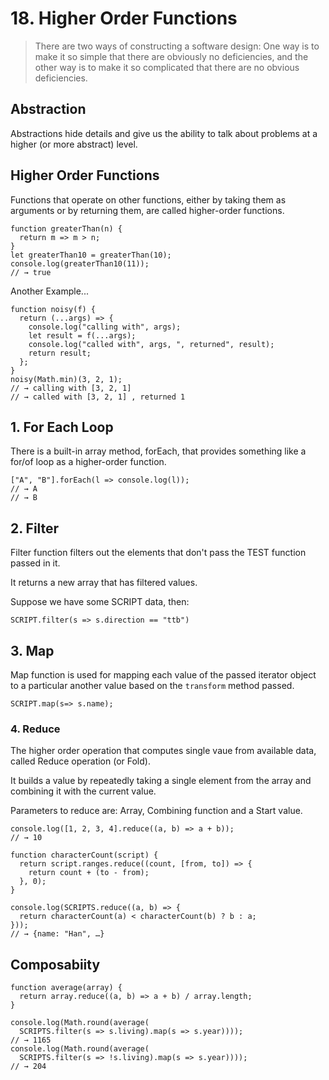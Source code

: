 # 18. Higher Order Functions

>There are two ways of constructing a software design: One way is to make it so simple that there are obviously no deficiencies, and the other way is to make it so complicated that there are no obvious deficiencies.

## Abstraction

Abstractions hide details and give us the ability to talk about problems at a higher (or more abstract) level.

## Higher Order Functions

Functions that operate on other functions, either by taking them as arguments or by returning them, are called higher-order functions.

```
function greaterThan(n) {
  return m => m > n;
}
let greaterThan10 = greaterThan(10);
console.log(greaterThan10(11));
// → true
```

Another Example...

```
function noisy(f) {
  return (...args) => {
    console.log("calling with", args);
    let result = f(...args);
    console.log("called with", args, ", returned", result);
    return result;
  };
}
noisy(Math.min)(3, 2, 1);
// → calling with [3, 2, 1]
// → called with [3, 2, 1] , returned 1

```

## 1. For Each Loop

There is a built-in array method, forEach, that provides something like a for/of loop as a higher-order function.

```
["A", "B"].forEach(l => console.log(l));
// → A
// → B
```

## 2. Filter

Filter function filters out the elements that don't pass the TEST function passed in it.

It returns a new array that has filtered values.

Suppose we have some SCRIPT data, then:

```
SCRIPT.filter(s => s.direction == "ttb")
```

## 3. Map

Map function is used for mapping each value of the passed iterator object to a particular another value based on the `transform` method passed.

```
SCRIPT.map(s=> s.name);
```

### 4. Reduce

The higher order operation that computes single vaue from available data, called Reduce operation (or Fold). 

It builds a value by repeatedly taking a single element from the array and combining it with the current value. 

Parameters to reduce are: Array, Combining function and a Start value.

```
console.log([1, 2, 3, 4].reduce((a, b) => a + b));
// → 10
```

```
function characterCount(script) {
  return script.ranges.reduce((count, [from, to]) => {
    return count + (to - from);
  }, 0);
}

console.log(SCRIPTS.reduce((a, b) => {
  return characterCount(a) < characterCount(b) ? b : a;
}));
// → {name: "Han", …}

```

## Composabiity



```
function average(array) {
  return array.reduce((a, b) => a + b) / array.length;
}

console.log(Math.round(average(
  SCRIPTS.filter(s => s.living).map(s => s.year))));
// → 1165
console.log(Math.round(average(
  SCRIPTS.filter(s => !s.living).map(s => s.year))));
// → 204

```






